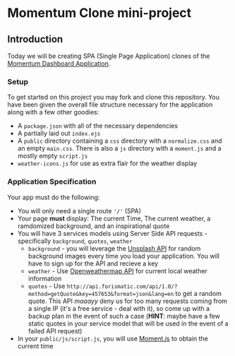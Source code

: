 # Momentum Clone mini-project


## Introduction
Today we will be creating SPA (Single Page Application) clones of the [Momentum Dashboard Application](https://momentumdash.com/).

### Setup
To get started on this project you may fork and clone this repository. You have been given the overall file structure necessary for the application along with a few other goodies:
  - A `package.json` with all of the necessary dependencies
  - A partially laid out `index.ejs`
  - A `public` directory containing a `css` directory with a `normalize.css` and an empty `main.css`. There is also a `js` directory with a `moment.js` and a mostly empty `script.js`
  - `weather-icons.js` for use as extra flair for the weather display

### Application Specification
Your app must do the following:
- You will only need a single route `'/'` (SPA)
- Your page **must** display: The current Time, The current weather, a ramdomized background, and an inspirational quote
- You will have 3 services models using Server Side API requests - specifically `background`, `quotes`, `weather`
  * `background` - you will leverage the [Unsplash API](https://unsplash.com/developers) for random background images every time you load your application. You will have to sign up for the API and recieve a key
  * `weather` - Use [Openweathermap API](https://openweathermap.org/api) for current local weather information
  * `quotes` - Use `http://api.forismatic.com/api/1.0/?method=getQuote&key=457653&format=json&lang=en` to get a random quote. This API _maaayy_ deny us for too many requests coming from a single IP (it's a free service - deal with it), so come up with a backup plan in the event of such a case (**HINT**: maybe have a few static quotes in your service model that will be used in the event of a failed API request)
- In your `public/js/script.js`, you will use [Moment.js](http://momentjs.com/) to obtain the current time